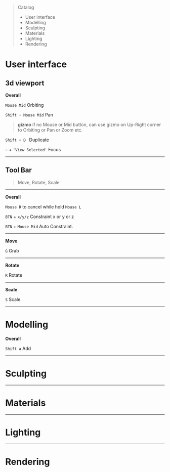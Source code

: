 > Catalog
> - User interface
> - Modelling
> - Sculpting
> - Materials
> - Lighting
> - Rendering


# User interface

## 3d viewport

**Overall**

`Mouse Mid` Orbiting

`Shift + Mouse Mid` Pan

> **gizmo** if no Mouse or Mid button, can use gizmo on Up-Right corner to Orbiting or Pan or Zoom etc.

`Shift + D ` Duplicate

`~` + `'View Selected'`  Focus

---

## Tool Bar

> Move, Rotate, Scale

---

**Overall**

`Mouse R` to cancel while hold `Mouse L`

`BTN` + `x/y/z` Constraint x or y or z

`BTN` + `Mouse Mid` Auto Constraint.

---

**Move**

`G` Grab

---

**Rotate**

`R` Rotate

---

**Scale**

`S` Scale

---



# Modelling

**Overall**

`Shift a` Add

---
# Sculpting

---
# Materials

---
# Lighting

---
# Rendering